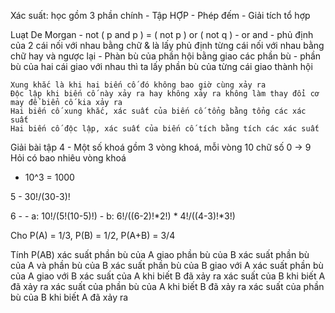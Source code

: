 Xác suất: học gồm 3 phần chính
    - Tập HỢP
    - Phép đếm
    - Giải tích tổ hợp


Luạt De Morgan
    - not ( p and p ) = ( not p ) or ( not q )
    -          or                 and
    - phủ định của 2 cái nối với nhau bằng chữ & là lấy phủ định từng cái nối với nhau bằng chữ hay và ngược lại
    - Phàn bù của phần hội bằng giao các phần bù
    - phần bù của hai cái giao với nhau thì ta lấy phần bù của từng cái giao thành hội


    Xung khắc là khi hai biến cố đó không bao giờ cùng xảy ra
    Độc lập khi biến cố này xảy ra hay không xảy ra không làm thay đổi cơ may để biển cố kia xảy ra
    Hai biến cố xung khắc, xác suất của biến cố tổng bằng tổng các xác suất
    Hai biến cố độc lập, xác suất của biến cố tích bằng tích các xác suất


Giải bài tập
4 - Một số khoá gồm 3 vòng khoá, mỗi vòng 10 chữ số 0 -> 9
Hỏi có bao nhiêu vòng khoá
 - 10^3 = 1000

5 - 30!/(30-3)!

6 - 
    - a: 10!/(5!(10-5)!)
    - b: 6!/((6-2)!*2!) * 4!/((4-3)!*3!)



Cho P(A) = 1/3, P(B) = 1/2, P(A+B) = 3/4

Tính
P(AB)
xác suất phần bù của A giao phần bù của B
xác suất phần bù của A và phần bù của B
xác suất phần bù của B giao với A
xác suất phần bù của A giao với B
xác suất của A khi biết B đã xảy ra
xác suất của B khi biết A đã xảy ra
xác suất của phần bù của A khi biết B đã xảy ra
xác suất của phần bù của B khi biết A đã xảy ra